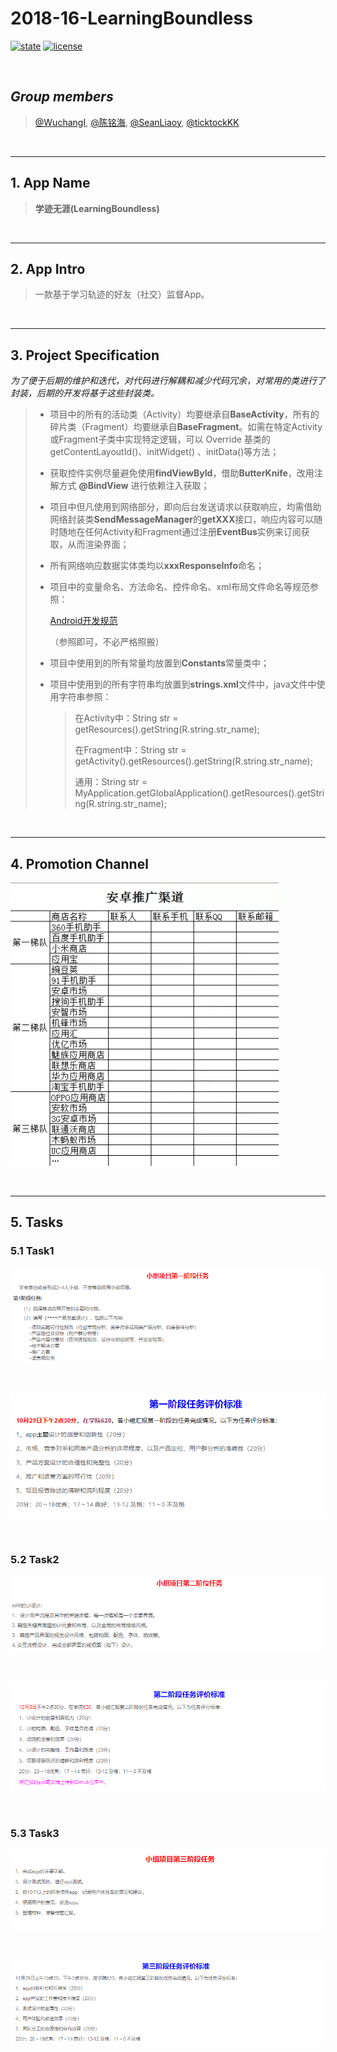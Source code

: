 # 2018-16-LearningBoundless
[![state](https://img.shields.io/badge/state-in%20development%20-brightgreen.svg)](https://github.com/android-app-development-course/2018-16-LearningBoundless)
[![license](https://img.shields.io/packagist/l/doctrine/orm.svg)](https://github.com/android-app-development-course/2018-16-LearningBoundless/blob/master/LICENSE)


<br/>



## *Group members*


> [@WuchangI](https://github.com/Yuziquan), [@陈铭海](https://github.com/chenminghai), [@SeanLiaoy](https://github.com/SeanLiaoy), [@ticktockKK](https://github.com/ticktockKK)

<br/>

***


## 1. App Name

> **学迹无涯(LearningBoundless)**

<br/>

***

## 2. App Intro

> 一款基于学习轨迹的好友（社交）监督App。

<br/>

***

## 3. Project Specification

*为了便于后期的维护和迭代，对代码进行解耦和减少代码冗余，对常用的类进行了封装，后期的开发将基于这些封装类。*



> * 项目中的所有的活动类（Activity）均要继承自**BaseActivity**，所有的碎片类（Fragment）均要继承自**BaseFragment**。如需在特定Activity或Fragment子类中实现特定逻辑，可以 Override 基类的 getContentLayoutId()、initWidget() 、initData()等方法；
>
> * 获取控件实例尽量避免使用**findViewById**，借助**ButterKnife**，改用注解方式 **@BindView** 进行依赖注入获取；
>
> * 项目中但凡使用到网络部分，即向后台发送请求以获取响应，均需借助网络封装类**SendMessageManager**的**getXXX**接口，响应内容可以随时随地在任何Activity和Fragment通过注册**EventBus**实例来订阅获取，从而渲染界面；
>
> * 所有网络响应数据实体类均以**xxxResponseInfo**命名；
>
> * 项目中的变量命名、方法命名、控件命名、xml布局文件命名等规范参照：
>
>   [Android开发规范](https://github.com/Blankj/AndroidStandardDevelop)
>
>   （参照即可，不必严格照搬）
>
> * 项目中使用到的所有常量均放置到**Constants**常量类中；
>
> * 项目中使用到的所有字符串均放置到**strings.xml**文件中，java文件中使用字符串参照：
>
>   > 在Activity中：String str = getResources().getString(R.string.str_name);
>   >
>   > 在Fragment中：String str = getActivity().getResources().getString(R.string.str_name);
>   >
>   > 通用：String str = MyApplication.getGlobalApplication().getResources().getString(R.string.str_name);​
>



<br/>

***


## 4. Promotion Channel
![promotion](/Screenshots/Project/promotion.jpg)

<br/>

***


## 5. Tasks
### 5.1 Task1

![task1](/Screenshots/Tasks/task1.png)



<br/>

![task1_1](/Screenshots/Tasks/task1_1.png)


<br/>

### 5.2 Task2



![task2](/Screenshots/Tasks/task2.png)

<br/>

![task2_1](/Screenshots/Tasks/task2_1.png)

<br/>



### 5.3 Task3

![task3](/Screenshots/Tasks/task3.png)

<br/>

![task3_1](/Screenshots/Tasks/task3_1.png)





